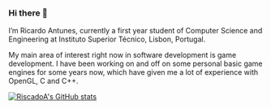 ### Hi there 👋

I’m Ricardo Antunes, currently a first year student of Computer Science and Engineering at Instituto Superior Técnico, Lisbon, Portugal.

My main area of interest right now in software development is game development. I have been working on and off on some personal basic game engines for some years now, which have given me a lot of experience with OpenGL, C and C++.

[![RiscadoA's GitHub stats](https://github-readme-stats.vercel.app/api?username=RiscadoA)](https://github.com/anuraghazra/github-readme-stats&show_icons=true&theme=dark)

<!--
**RiscadoA/RiscadoA** is a ✨ _special_ ✨ repository because its `README.md` (this file) appears on your GitHub profile.

Here are some ideas to get you started:

- 🔭 I’m currently working on ...
- 🌱 I’m currently learning ...
- 👯 I’m looking to collaborate on ...
- 🤔 I’m looking for help with ...
- 💬 Ask me about ...
- 📫 How to reach me: ...
- 😄 Pronouns: ...
- ⚡ Fun fact: ...
-->
